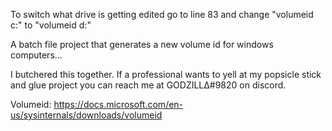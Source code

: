 To switch what drive is getting edited go to line 83 and change "volumeid c:" to "volumeid d:"

A batch file project that generates a new volume id for windows computers...

I butchered this together. If a professional wants to yell at my popsicle stick and glue project you can reach me at GODZILLΔ#9820 on discord.

Volumeid: https://docs.microsoft.com/en-us/sysinternals/downloads/volumeid
